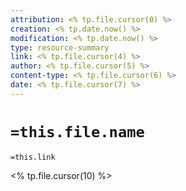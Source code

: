 ```yaml
---
attribution: <% tp.file.cursor(0) %>
creation: <% tp.date.now() %>
modification: <% tp.date.now() %>
type: resource-summary
link: <% tp.file.cursor(4) %>
author: <% tp.file.cursor(5) %>
content-type: <% tp.file.cursor(6) %>
date: <% tp.file.cursor(7) %>
---
```


# `=this.file.name`
`=this.link`

<% tp.file.cursor(10) %>